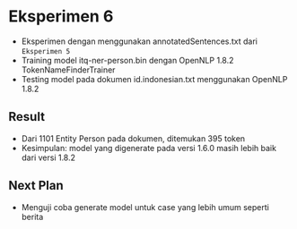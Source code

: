# Eksperimen 6

- Eksperimen dengan menggunakan annotatedSentences.txt dari `Eksperimen 5`
- Training model itq-ner-person.bin dengan OpenNLP 1.8.2 TokenNameFinderTrainer
- Testing model pada dokumen id.indonesian.txt menggunakan OpenNLP 1.8.2

## Result
- Dari 1101 Entity Person pada dokumen, ditemukan 395 token
- Kesimpulan: model yang digenerate pada versi 1.6.0 masih lebih baik dari versi 1.8.2

## Next Plan
- Menguji coba generate model untuk case yang lebih umum seperti berita
